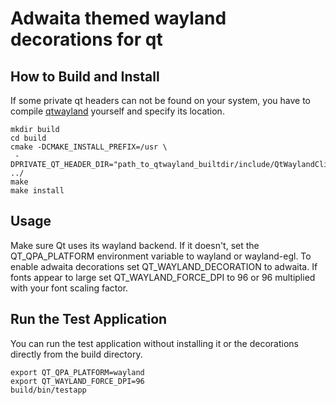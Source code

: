 Adwaita themed wayland decorations for qt 
=========================================

## How to Build and Install

If some private qt headers can not be found on your system,
you have to compile [qtwayland](https://github.com/qt/qtwayland) 
yourself and specify its location.

```
mkdir build
cd build
cmake -DCMAKE_INSTALL_PREFIX=/usr \
 -DPRIVATE_QT_HEADER_DIR="path_to_qtwayland_builtdir/include/QtWaylandClient/5.11.2" ../
make
make install
```
## Usage
Make sure Qt uses its wayland backend. If it doesn't, set the 
QT_QPA_PLATFORM environment variable to wayland or wayland-egl.
To enable adwaita decorations set QT_WAYLAND_DECORATION to adwaita. 
If fonts appear to large set QT_WAYLAND_FORCE_DPI to 96 or 96 multiplied 
with your font scaling factor.

## Run the Test Application
You can run the test application without installing it or the decorations
directly from the build directory.
```
export QT_QPA_PLATFORM=wayland
export QT_WAYLAND_FORCE_DPI=96
build/bin/testapp
```

